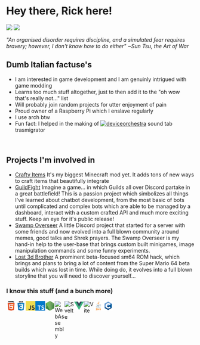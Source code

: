 # Hey there, Rick here!
![](https://img.shields.io/badge/🇮🇹%20Italian%20Juice-100%25-brightgreen?style=flat-square)
![](https://img.shields.io/badge/Made%20with%3A-❤%EF%B8%8F-red?style=flat-square)

_"An organised disorder requires discipline, and a simulated fear requires bravery; however, I don't know how to do either" ~Sun Tsu, the Art of War_

## Dumb Italian factuse's

- I am interested in game development and I am genuinly intrigued with game modding
- Learns too much stuff altogether, just to then add it to the "oh wow that's really not..." list
- Will probably join random projects for utter enjoyment of pain
- Proud owner of a Raspberry Pi which I enslave regularly
- I use arch btw
- Fun fact: I helped in the making of [![deviceorchestra](https://img.shields.io/youtube/views/lHZkLLRvZFw?label=DeviceOrchestra&style=social)](https://www.youtube.com/watch?v=lHZkLLRvZFw) sound tab trasmigrator

<br />

## Projects I'm involved in
- [Crafty Items](https://github.com/SweetieRick/Craftyitems)
It's my biggest Minecraft mod yet. It adds tons of new ways to craft items that beautifully integrate 
- [GuildFight](https://github.com/GuildFight)
Imagine a game... in which Guilds all over Discord partake in a great battlefield!
This is a passion project which simbolizes all things I've learned about chatbot development, from the most basic of bots until complicated and complex bots which are able to be managed by a dashboard, interact with a custom crafted API and much more exciting stuff. Keep an eye for it's public release!
- [Swamp Overseer](https://github.com/SweetieRick/SwampOverseer)
A little Discord project that started for a server with some friends and now evolved into a full blown community around memes, good talks and Shrek prayers. The Swamp Overseer is my hand-in help to the user-base that brings custom built minigames, image manipulation commands and some funny experiments.
- [Lost 3d Brother](https://github.com/SweetieRick/3dbrother)
A prominent beta-focused sm64 ROM hack, which brings and plans to bring a lot of content from the Super Mario 64 beta builds which was lost in time. While doing do, it evolves into a full blown storyline that you will need to discover yourself...

### I know this stuff (and a bunch more)
<img align="left" alt="HTML5" width="26px" src="https://raw.githubusercontent.com/github/explore/80688e429a7d4ef2fca1e82350fe8e3517d3494d/topics/html/html.png" />
<img align="left" alt="CSS3" width="26px" src="https://raw.githubusercontent.com/github/explore/80688e429a7d4ef2fca1e82350fe8e3517d3494d/topics/css/css.png" />
<img align="left" alt="JavaScript" width="26px" src="https://raw.githubusercontent.com/github/explore/80688e429a7d4ef2fca1e82350fe8e3517d3494d/topics/javascript/javascript.png" />
<img align="left" alt="Typescript" width="26px" src="https://raw.githubusercontent.com/github/explore/80688e429a7d4ef2fca1e82350fe8e3517d3494d/topics/typescript/typescript.png" />
<img align="left" alt="Node.js" width="26px" src="https://raw.githubusercontent.com/github/explore/80688e429a7d4ef2fca1e82350fe8e3517d3494d/topics/nodejs/nodejs.png" />
<img align="left" alt="WebAssembly" width="26px" src="https://avatars1.githubusercontent.com/u/28916798?s=200&v=4" />
<img align="left" alt="Svelte" width="26px" src="https://seeklogo.com/images/S/svelte-logo-E3497608CB-seeklogo.com.png" />
<img align="left" alt="Vue.js" width="26px" src="https://raw.githubusercontent.com/github/explore/80688e429a7d4ef2fca1e82350fe8e3517d3494d/topics/vue/vue.png" />
<img align="left" alt="Vite" width="26px" src="https://camo.githubusercontent.com/61e102d7c605ff91efedb9d7e47c1c4a07cef59d3e1da202fd74f4772122ca4e/68747470733a2f2f766974656a732e6465762f6c6f676f2e737667" />
<img align="left" alt="Java" width="26px" src="https://raw.githubusercontent.com/github/explore/80688e429a7d4ef2fca1e82350fe8e3517d3494d/topics/java/java.png" />
<img aligh="left" alt="C" width="26px" src="https://raw.githubusercontent.com/github/explore/f3e22f0dca2be955676bc70d6214b95b13354ee8/topics/c/c.png" />

<br />

<!--
**SweetieRick/SweetieRick** is a ✨ _special_ ✨ repository because its `README.md` (this file) appears on your GitHub profile.

Here are some ideas to get you started:

- 🔭 I’m currently working on 
- 🌱 I’m currently learning ...
- 👯 I’m looking to collaborate on ...
- 🤔 I’m looking for help with ...
- 💬 Ask me about ...
- 📫 How to reach me: ...
- 😄 Pronouns: ...
- ⚡ Fun fact: ...
-->
